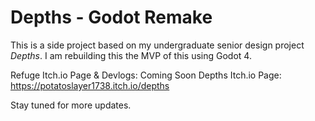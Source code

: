 # Depths - Godot Remake

This is a side project based on my undergraduate senior design project *Depths*. I am rebuilding this the MVP of this using Godot 4. 

Refuge Itch.io Page & Devlogs: Coming Soon
Depths Itch.io Page: https://potatoslayer1738.itch.io/depths

Stay tuned for more updates. 
